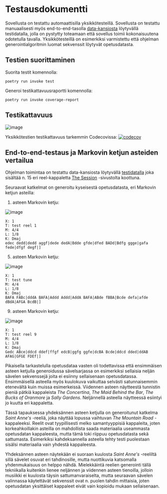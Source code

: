 # Testausdokumentti

Sovellusta on testattu automaattisilla yksikkötesteillä. Sovellusta on testattu manuaalisesti myös end-to-end-tasolla [data-kansiosta](/data/input) löytyvällä testidatalla, jolla on pystytty toteamaan että sovellus toimii kokonaisuutena odotetulla tavalla. Yksikkötesteillä on esimerkiksi varmistettu että ohjelman generointialgoritmin luomat sekvenssit löytyvät opetusdatasta.

## Testien suorittaminen

Suorita testit komennolla:
```
poetry run invoke test
```

Generoi testikattavuusraportti komennolla:
```
poetry run invoke coverage-report
```

## Testikattavuus

![image](https://user-images.githubusercontent.com/44512829/176534360-f76bf92b-0cd5-4cae-8bbf-77b92e18b0ea.png)

Yksikkötestien testikattavuus tarkemmin Codecovissa: 
[![codecov](https://codecov.io/gh/Ronttikasa/tiralabra/branch/main/graph/badge.svg?token=JEOZCTXS7I)](https://codecov.io/gh/Ronttikasa/tiralabra)

## End-to-end-testaus ja Markovin ketjun asteiden vertailua

Ohjelman toimintaa on testattu data-kansiosta löytyvällä [testidatalla](/data/input/abc_test_data.txt) joka sisältää n. 15 eri reel-kappaletta [The Session](https://thesession.org/tunes) -sivustolta koottuna.

Seuraavat katkelmat on generoitu kyseisestä opetusdatasta, eri Markovin ketjun asteilla:

1. asteen Markovin ketju:

![image](https://user-images.githubusercontent.com/44512829/174509912-e9ef49ca-2a11-4f3b-b078-7777188bb0b7.png)

```
X: 1
T: test reel 1
M: 4/4
L: 1/8
K: Dmaj
edec dedd|dedd aggf|dede dedA|Bdde gfde|dfed BADd|Bdfg ggge|gafa fede|dfgf degf|]
```

5. asteen Markovin ketju:

![image](https://user-images.githubusercontent.com/44512829/174636646-fff3caf6-9b9b-481a-995b-cc54804e0c25.png)

```
X: 1
T: test tune
M: 4/4
L: 1/8
K: Dmaj
BAFA FABc|dddA BAFA|Addd Addd|AddA BAFA|ABde fBBA|Bcde defa|afde dBdA|AFGA BcdB|]
```

9. asteen Markovin ketju:

![image](https://user-images.githubusercontent.com/44512829/174509974-2ad59664-3e2a-4ac1-907a-983c4c1594ce.png)

```
X: 1
T: test reel 9
M: 4/4
L: 1/8
K: Dmaj
Gedc ABce|ddcd ddef|ffgf edcB|ggfg ggfe|dcBA Bcde|ddcd dded|ddAB AFAG|GFGE FDEf|]
```

Pikaisella tarkastelulla opetusdataa vasten oli todettavissa että ensimmäisen asteen ketjulla generoidussa sävelsarjassa on esimerkiksi sellaisia neljän sävelen sekvenssejä joita ei esiinny sellaisenaan opetusdatassa. Ensimmäisellä asteella myös kuulokuva vaikuttaa selvästi satunnaisemmin etenevältä kuin muissa esimerkeissä. Viidennen asteen näytteestä tunnistin pieniä pätkiä kappaleista _The Concertina_, _The Maid Behind the Bar_, _The Bucks of Oranmore_ ja _Sally Gardens_. Neljännellä asteella näytteessä esiintyi jo kuutta eri kappaletta.

Tässä tapauksessa yhdeksännen asteen ketjulla on generoitunut katkelma _Saint Anne's_ -reeliä, joka näyttää lopussa vaihtuvan _The Mountain Road_ -kappaleeksi. Reelit ovat tyypillisesti melko samantyyppisiä kappaleita, joten korkeahkoillakin asteilla on mahdollista saada materiaalia useammasta opetusdatan kappaleesta, mutta tämä toki riippuu opetusdatasta sekä sattumasta. Esimerkiksi kahdeksannella asteella tehty testi puolestaan sisälsi materiaalia vain yhdestä kappaleesta.

Yhdeksännen asteen näytekään ei suoraan kuulosta _Saint Anne's_ -reeliltä sillä sävelet osuvat eri tahdinosille, mutta nuottikuvia katsomalla yhdenmukaisuus on helppo nähdä. Mielekkäintä reelien generointi tällä tekniikalla kuitenkin lienee neljännen ja viidennen asteen tienoilla, jolloin musiikki ei kuulosta täysin sattumanvaraiselta, mutta seuraavan sävelen valinnassa käytettävät sekvenssit ovat n. puolen tahdin mittaisia, joten opetusdatan yksittäiset kappaleet eivät vain kopioidu mukaan sellaisenaan.
